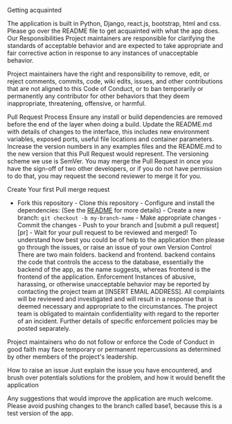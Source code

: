 Getting acquainted

The application is built in Python, Django, react.js, bootstrap, html and css. Please go over the README file to get acquainted with what the app does.
Our Responsibilities
Project maintainers are responsible for clarifying the standards of acceptable behavior and are expected to take appropriate and fair corrective action in response to any instances of unacceptable behavior.

Project maintainers have the right and responsibility to remove, edit, or reject comments, commits, code, wiki edits, issues, and other contributions that are not aligned to this Code of Conduct, or to ban temporarily or permanently any contributor for other behaviors that they deem inappropriate, threatening, offensive, or harmful.

Pull Request Process
Ensure any install or build dependencies are removed before the end of the layer when doing a build. Update the README.md with details of changes to the interface, this includes new environment variables, exposed ports, useful file locations and container parameters. Increase the version numbers in any examples files and the README.md to the new version that this Pull Request would represent. The versioning scheme we use is SemVer. You may merge the Pull Request in once you have the sign-off of two other developers, or if you do not have permission to do that, you may request the second reviewer to merge it for you.

Create Your first Pull merge request 
- Fork this repository - Clone this repository - Configure and install the dependencies: (See the [README](README.md) for more details) - Create a new branch: `git checkout -b my-branch-name` - Make appropriate changes - Commit the changes - Push to your branch and [submit a pull request][pr] - Wait for your pull request to be reviewed and merged!
To understand how best you could be of help to the application then please go through the issues, or raise an issue of your own
Version Control 
There are two main folders. backend and frontend. backend contains the code that controls the access to the database, essentially the backend of the app, as the name suggests, whereas frontend is the frontend of the application. 
Enforcement
Instances of abusive, harassing, or otherwise unacceptable behavior may be reported by contacting the project team at [INSERT EMAIL ADDRESS]. All complaints will be reviewed and investigated and will result in a response that is deemed necessary and appropriate to the circumstances. The project team is obligated to maintain confidentiality with regard to the reporter of an incident. Further details of specific enforcement policies may be posted separately.

Project maintainers who do not follow or enforce the Code of Conduct in good faith may face temporary or permanent repercussions as determined by other members of the project's leadership.

How to raise an issue
Just explain the issue you have encountered, and brush over potentials solutions for the problem, and how it would benefit the application


Any suggestions that would improve the application are much welcome. Please avoid pushing changes to the branch called base1, because this is a test version of the app.
